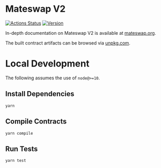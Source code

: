 # Mateswap V2

[![Actions Status](https://github.com/Mateswap/mateswap-v2-core/workflows/CI/badge.svg)](https://github.com/Mateswap/mateswap-v2-core/actions)
[![Version](https://img.shields.io/npm/v/@mateswap/v2-core)](https://www.npmjs.com/package/@mateswap/v2-core)

In-depth documentation on Mateswap V2 is available at [mateswap.org](https://mateswap.org/docs).

The built contract artifacts can be browsed via [unpkg.com](https://unpkg.com/browse/@mateswap/v2-core@latest/).

# Local Development

The following assumes the use of `node@>=10`.

## Install Dependencies

`yarn`

## Compile Contracts

`yarn compile`

## Run Tests

`yarn test`
